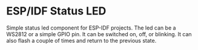 # ESP/IDF Status LED

Simple status led component for ESP-IDF projects. The led can be a WS2812 or a simple GPIO pin. It can be
switched on, off, or blinking. It can also flash a couple of times and return to the previous state.
